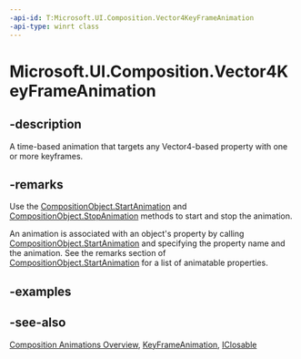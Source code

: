 ```yaml
---
-api-id: T:Microsoft.UI.Composition.Vector4KeyFrameAnimation
-api-type: winrt class
---
```


<!-- Class syntax.
public class Vector4KeyFrameAnimation : Windows.UI.Composition.KeyFrameAnimation, Windows.UI.Composition.IVector4KeyFrameAnimation
-->

# Microsoft.UI.Composition.Vector4KeyFrameAnimation

## -description
A time-based animation that targets any Vector4-based property with one or more keyframes.

## -remarks

Use the [CompositionObject.StartAnimation](compositionobject_startanimation_394405412.md) and [CompositionObject.StopAnimation](compositionobject_stopanimation_1075337060.md) methods to start and stop the animation.

An animation is associated with an object's property by calling [CompositionObject.StartAnimation](compositionobject_startanimation_394405412.md) and specifying the property name and the animation. See the remarks section of [CompositionObject.StartAnimation](compositionobject_startanimation_394405412.md) for a list of animatable properties.

## -examples

## -see-also
[Composition Animations Overview](/en-us/windows/uwp/composition/composition-animation), [KeyFrameAnimation](keyframeanimation.md), [IClosable](/uwp/api/windows.foundation.iclosable)
